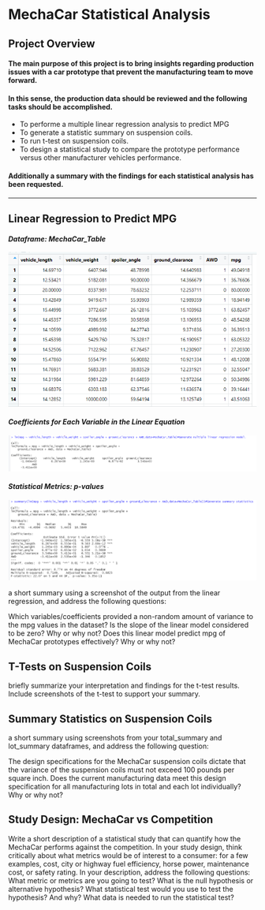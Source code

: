 # MechaCar Statistical Analysis
## Project Overview
#### The main purpose of this project is to bring insights regarding production issues with a car prototype that prevent the manufacturing team to move forward. 
#### In this sense, the production data should be reviewed and the following tasks should be accomplished.
+ To performe a multiple linear regression analysis to predict MPG 
+ To generate a statistic summary on suspension coils.
+ To run t-test on suspension coils.
+ To design a statistical study to compare the prototype performance versus other manufacturer vehicles performance. 

#### Additionally a summary with the findings for each statistical analysis has been requested. 
---

## Linear Regression to Predict MPG

#### ***Dataframe:  MechaCar_Table***

![D11](https://github.com/Connectime4ever/MechaCar_Statistical_Analysis/blob/main/D11.png)

#### ***Coefficients for Each Variable in the Linear Equation***

![D12](https://github.com/Connectime4ever/MechaCar_Statistical_Analysis/blob/main/D12.png)

#### ***Statistical Metrics: p-values***

![D13](https://github.com/Connectime4ever/MechaCar_Statistical_Analysis/blob/main/D13.png)



a short summary using a screenshot of the output from the linear regression, and address the following questions:



Which variables/coefficients provided a non-random amount of variance to the mpg values in the dataset?
Is the slope of the linear model considered to be zero? Why or why not?
Does this linear model predict mpg of MechaCar prototypes effectively? Why or why not?

## T-Tests on Suspension Coils
briefly summarize your interpretation and findings for the t-test results. Include screenshots of the t-test to support your summary.

## Summary Statistics on Suspension Coils
a short summary using screenshots from your total_summary and lot_summary dataframes, and address the following question:

The design specifications for the MechaCar suspension coils dictate that the variance of the suspension coils must not exceed 100 pounds per square inch. Does the current manufacturing data meet this design specification for all manufacturing lots in total and each lot individually? Why or why not?

## Study Design: MechaCar vs Competition

Write a short description of a statistical study that can quantify how the MechaCar performs against the competition. In your study design, think critically about what metrics would be of interest to a consumer: for a few examples, cost, city or highway fuel efficiency, horse power, maintenance cost, or safety rating.
In your description, address the following questions:
What metric or metrics are you going to test?
What is the null hypothesis or alternative hypothesis?
What statistical test would you use to test the hypothesis? And why?
What data is needed to run the statistical test?